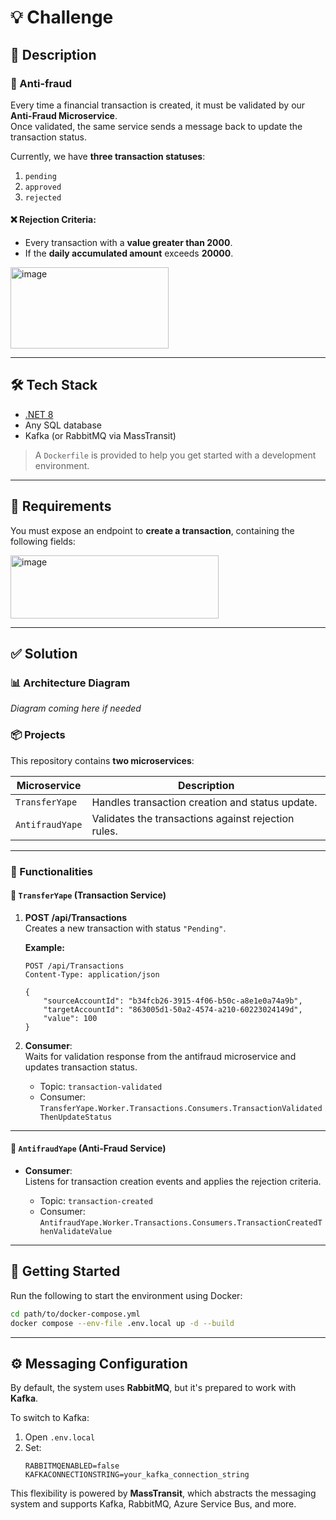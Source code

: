 # 💡 Challenge

## 📝 Description

### 🎯 Anti-fraud

Every time a financial transaction is created, it must be validated by our **Anti-Fraud Microservice**.  
Once validated, the same service sends a message back to update the transaction status.

Currently, we have **three transaction statuses**:

1. `pending`  
2. `approved`  
3. `rejected`

#### ❌ Rejection Criteria:
- Every transaction with a **value greater than 2000**.
- If the **daily accumulated amount** exceeds **20000**.

<img width="253" height="130" alt="image" src="https://github.com/user-attachments/assets/b34d6d30-79f9-469d-a7d6-40f7bcd6116b" />

---

## 🛠️ Tech Stack

- [.NET 8](https://dotnet.microsoft.com/)
- Any SQL database
- Kafka (or RabbitMQ via MassTransit)

> A `Dockerfile` is provided to help you get started with a development environment.

---

## 🧩 Requirements

You must expose an endpoint to **create a transaction**, containing the following fields:

<img width="333" height="101" alt="image" src="https://github.com/user-attachments/assets/dee0bbba-4cfd-46f4-955e-55226a7d89bd" />

---

## ✅ Solution

### 📊 Architecture Diagram

_Diagram coming here if needed_

### 📦 Projects

This repository contains **two microservices**:

| Microservice        | Description                     |
|---------------------|---------------------------------|
| `TransferYape`      | Handles transaction creation and status update. |
| `AntifraudYape`     | Validates the transactions against rejection rules. |

---

### 🧪 Functionalities

#### 🔹 `TransferYape` (Transaction Service)

1. **POST /api/Transactions**  
   Creates a new transaction with status `"Pending"`.

   **Example:**
   ```http
   POST /api/Transactions
   Content-Type: application/json

   {
       "sourceAccountId": "b34fcb26-3915-4f06-b50c-a8e1e0a74a9b",
       "targetAccountId": "863005d1-50a2-4574-a210-60223024149d",
       "value": 100
   }
   ```

2. **Consumer**:  
   Waits for validation response from the antifraud microservice and updates transaction status.

   - Topic: `transaction-validated`
   - Consumer:  
     `TransferYape.Worker.Transactions.Consumers.TransactionValidatedThenUpdateStatus`

---

#### 🔹 `AntifraudYape` (Anti-Fraud Service)

- **Consumer**:  
  Listens for transaction creation events and applies the rejection criteria.

  - Topic: `transaction-created`
  - Consumer:  
    `AntifraudYape.Worker.Transactions.Consumers.TransactionCreatedThenValidateValue`

---

## 🚀 Getting Started

Run the following to start the environment using Docker:

```bash
cd path/to/docker-compose.yml
docker compose --env-file .env.local up -d --build
```

---

## ⚙️ Messaging Configuration

By default, the system uses **RabbitMQ**, but it's prepared to work with **Kafka**.

To switch to Kafka:

1. Open `.env.local`
2. Set:
   ```env
   RABBITMQENABLED=false
   KAFKACONNECTIONSTRING=your_kafka_connection_string
   ```

This flexibility is powered by **MassTransit**, which abstracts the messaging system and supports Kafka, RabbitMQ, Azure Service Bus, and more.